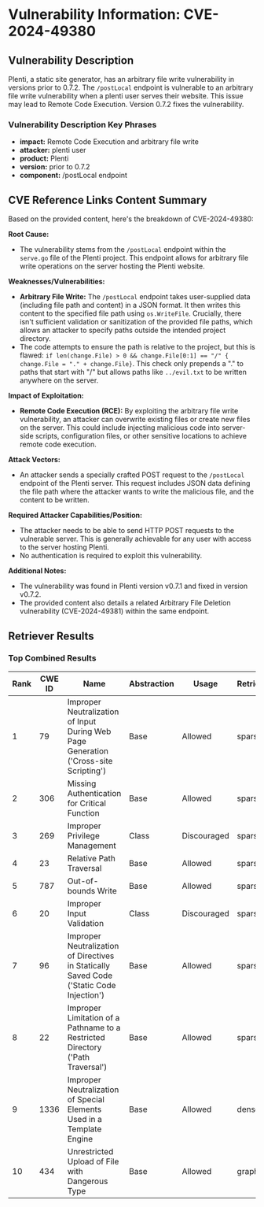 # Vulnerability Information: CVE-2024-49380

## Vulnerability Description
Plenti, a static site generator, has an arbitrary file write vulnerability in versions prior to 0.7.2. The `/postLocal` endpoint is vulnerable to an arbitrary file write vulnerability when a plenti user serves their website. This issue may lead to Remote Code Execution. Version 0.7.2 fixes the vulnerability.

### Vulnerability Description Key Phrases
- **impact:** Remote Code Execution and arbitrary file write
- **attacker:** plenti user
- **product:** Plenti
- **version:** prior to 0.7.2
- **component:** /postLocal endpoint

## CVE Reference Links Content Summary
Based on the provided content, here's the breakdown of CVE-2024-49380:

**Root Cause:**

*   The vulnerability stems from the `/postLocal` endpoint within the `serve.go` file of the Plenti project. This endpoint allows for arbitrary file write operations on the server hosting the Plenti website.

**Weaknesses/Vulnerabilities:**

*   **Arbitrary File Write:** The `/postLocal` endpoint takes user-supplied data (including file path and content) in a JSON format. It then writes this content to the specified file path using `os.WriteFile`. Crucially, there isn't sufficient validation or sanitization of the provided file paths, which allows an attacker to specify paths outside the intended project directory.
*   The code attempts to ensure the path is relative to the project, but this is flawed: `if len(change.File) > 0 && change.File[0:1] == "/" { change.File = "." + change.File}`. This check only prepends a "." to paths that start with "/" but allows paths like `../evil.txt` to be written anywhere on the server.

**Impact of Exploitation:**

*   **Remote Code Execution (RCE):** By exploiting the arbitrary file write vulnerability, an attacker can overwrite existing files or create new files on the server.  This could include injecting malicious code into server-side scripts, configuration files, or other sensitive locations to achieve remote code execution.

**Attack Vectors:**

*   An attacker sends a specially crafted POST request to the `/postLocal` endpoint of the Plenti server. This request includes JSON data defining the file path where the attacker wants to write the malicious file, and the content to be written.

**Required Attacker Capabilities/Position:**

*   The attacker needs to be able to send HTTP POST requests to the vulnerable server. This is generally achievable for any user with access to the server hosting Plenti.
*   No authentication is required to exploit this vulnerability.

**Additional Notes:**

*   The vulnerability was found in Plenti version v0.7.1 and fixed in version v0.7.2.
*   The provided content also details a related Arbitrary File Deletion vulnerability (CVE-2024-49381) within the same endpoint.

## Retriever Results

### Top Combined Results

| Rank | CWE ID | Name | Abstraction | Usage  | Retrievers | Individual Scores |
|------|--------|------|-------------|-------|------------|-------------------|
| 1 | 79 | Improper Neutralization of Input During Web Page Generation ('Cross-site Scripting') | Base | Allowed | sparse | 0.084 |
| 2 | 306 | Missing Authentication for Critical Function | Base | Allowed | sparse | 0.083 |
| 3 | 269 | Improper Privilege Management | Class | Discouraged | sparse | 0.083 |
| 4 | 23 | Relative Path Traversal | Base | Allowed | sparse | 0.083 |
| 5 | 787 | Out-of-bounds Write | Base | Allowed | sparse | 0.083 |
| 6 | 20 | Improper Input Validation | Class | Discouraged | sparse | 0.083 |
| 7 | 96 | Improper Neutralization of Directives in Statically Saved Code ('Static Code Injection') | Base | Allowed | sparse | 0.083 |
| 8 | 22 | Improper Limitation of a Pathname to a Restricted Directory ('Path Traversal') | Base | Allowed | sparse | 0.082 |
| 9 | 1336 | Improper Neutralization of Special Elements Used in a Template Engine | Base | Allowed | dense | 0.530 |
| 10 | 434 | Unrestricted Upload of File with Dangerous Type | Base | Allowed | graph | 0.003 |

